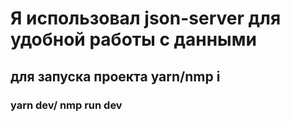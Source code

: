 # Я использовал json-server для удобной работы с данными

## для запуска проекта yarn/nmp i

### yarn dev/ nmp run dev
